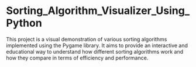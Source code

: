 # Sorting_Algorithm_Visualizer_Using_Python
This project is a visual demonstration of various sorting algorithms implemented using the Pygame library. 
It aims to provide an interactive and educational way to understand how different sorting algorithms work and how they compare in terms of efficiency and performance.
